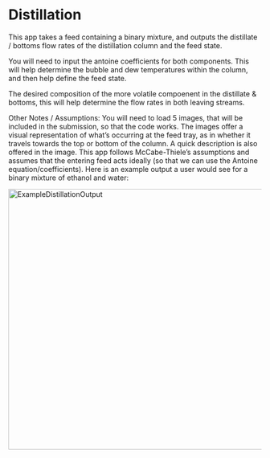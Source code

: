 # Distillation
This app takes a feed containing a binary mixture, and outputs the distillate / bottoms flow rates of the distillation column and the feed state. 

You will need to input the antoine coefficients for both components. This will help determine the bubble and dew temperatures within the column, and then help 
define the feed state.

The desired composition of the more volatile compoenent in the distillate & bottoms, this will help determine the flow rates in both leaving streams.

Other Notes / Assumptions:
You will need to load 5 images, that will be included in the submission, so that the code works. The images offer a visual representation of what’s occurring 
at the feed tray, as in whether it travels towards the top or bottom of the column. A quick description is also offered in the image. This app follows 
McCabe-Thiele’s assumptions and assumes that the entering feed acts ideally (so that we can use the Antoine equation/coefficients). Here is an example output 
a user would see for a binary mixture of ethanol and water:

<img width="519" alt="ExampleDistillationOutput" src="https://user-images.githubusercontent.com/92535248/147286375-61dc0faf-b08c-4be5-a272-7b36117ec58f.PNG">


